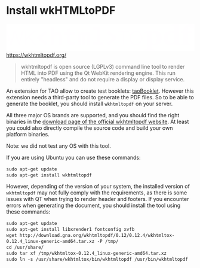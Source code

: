 <!--
created_at: '2017-05-09 09:25:30'
updated_at: '2017-05-11 08:30:00'
authors:
    - 'Jean-Sébastien Conan'
tags:
    - 'Backend'
    - 'Tools'
    - 'taoBooklet'
-->

Install wkHTMLtoPDF
====================

![wkhtmltopdf logo](../resources/third-party/wkhtmltopdf.png) https://wkhtmltopdf.org/

> wkhtmltopdf is open source (LGPLv3) command line tool to render HTML into PDF using the Qt WebKit rendering engine.
> This run entirely "headless" and do not require a display or display service.

An extension for TAO allow to create test booklets: [taoBooklet](https://github.com/oat-sa/extension-tao-booklet).
However this extension needs a third-party tool to generate the PDF files.
So to be able to generate the booklet, you should install `wkhtmltopdf` on your server.

All three major OS brands are supported, and you should find the right binaries in the [download page of the official wkhtmltopdf website](https://wkhtmltopdf.org/downloads.html).
At least you could also directly compile the source code and build your own platform binaries.

Note: we did not test any OS with this tool.

If you are using Ubuntu you can use these commands:

```
sudo apt-get update
sudo apt-get install wkhtmltopdf
```

However, depending of the version of your system, the installed version of `wkhtmltopdf` may not fully comply with the requirements, as there is some issues with QT when trying to render header and footers.
If you encounter errors when generating the document, you should install the tool using these commands:

```
sudo apt-get update
sudo apt-get install libxrender1 fontconfig xvfb
wget http://download.gna.org/wkhtmltopdf/0.12/0.12.4/wkhtmltox-0.12.4_linux-generic-amd64.tar.xz -P /tmp/
cd /usr/share/
sudo tar xf /tmp/wkhtmltox-0.12.4_linux-generic-amd64.tar.xz
sudo ln -s /usr/share/wkhtmltox/bin/wkhtmltopdf /usr/bin/wkhtmltopdf
```
